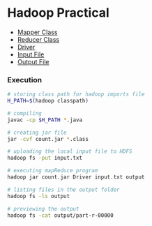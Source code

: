 # Hadoop Practical

- [Mapper Class](./MyMapper.java)
- [Reducer Class](./MyReducer.java)
- [Driver](./Driver.java)
- [Input File](./input.txt)
- [Output File](./output/part-r-00000)

### Execution

```sh
# storing class path for hadoop imports file
H_PATH=$(hadoop classpath)

# compiling
javac -cp $H_PATH *.java

# creating jar file
jar -cvf count.jar *.class 

# uploading the local input file to HDFS
hadoop fs -put input.txt

# executing mapReduce program
hadoop jar count.jar Driver input.txt output

# listing files in the output folder
hadoop fs -ls output

# previewing the output
hadoop fs -cat output/part-r-00000
```